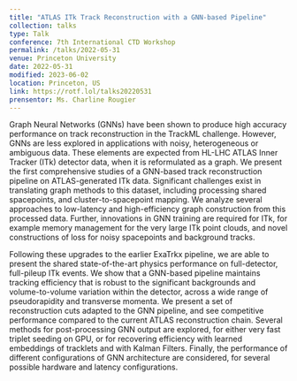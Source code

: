 ```yaml
---
title: "ATLAS ITk Track Reconstruction with a GNN-based Pipeline"
collection: talks
type: Talk
conference: 7th International CTD Workshop
permalink: /talks/2022-05-31
venue: Princeton University
date: 2022-05-31
modified: 2023-06-02
location: Princeton, US
link: https://rotf.lol/talks20220531
prensentor: Ms. Charline Rougier
---
```



Graph Neural Networks (GNNs) have been shown to produce high accuracy performance on track reconstruction in the TrackML challenge. However, GNNs are less explored in applications with noisy, heterogeneous or ambiguous data. These elements are expected from HL-LHC ATLAS Inner Tracker (ITk) detector data, when it is reformulated as a graph. We present the first comprehensive studies of a GNN-based track reconstruction pipeline on ATLAS-generated ITk data. Significant challenges exist in translating graph methods to this dataset, including processing shared spacepoints, and cluster-to-spacepoint mapping. We analyze several approaches to low-latency and high-efficiency graph construction from this processed data. Further, innovations in GNN training are required for ITk, for example memory management for the very large ITk point clouds, and novel constructions of loss for noisy spacepoints and background tracks.

Following these upgrades to the earlier ExaTrkx pipeline, we are able to present the shared state-of-the-art physics performance on full-detector, full-pileup ITk events. We show that a GNN-based pipeline maintains tracking efficiency that is robust to the significant backgrounds and volume-to-volume variation within the detector, across a wide range of pseudorapidity and transverse momenta. We present a set of reconstruction cuts adapted to the GNN pipeline, and see competitive performance compared to the current ATLAS reconstruction chain. Several methods for post-processing GNN output are explored, for either very fast triplet seeding on GPU, or for recovering efficiency with learned embeddings of tracklets and with Kalman Filters. Finally, the performance of different configurations of GNN architecture are considered, for several possible hardware and latency configurations.
